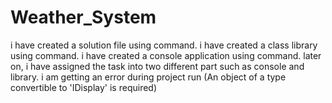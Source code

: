 # Weather_System
i have created a solution file using command.
i have created a class library using command.
i have created a console application using command.
later on, i have assigned the task into two different part such as console and library.
i am getting an error during project run (An object of a type convertible to 'IDisplay' is required)